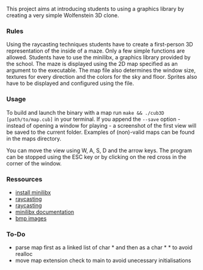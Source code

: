 This project aims at introducing students to using a graphics library by creating a very simple Wolfenstein 3D clone.

### Rules
Using the raycasting techniques students have to create a first-person 3D representation of the inside of a maze. Only a few simple functions are allowed. Students have to use the minilibx, a graphics library provided by the school. The maze is displayed using the 2D map specified as an argument to the executable. The map file also determines the window size, textures for every direction and the colors for the sky and floor. Sprites also have to be displayed and configured using the file.

### Usage
To build and launch the binary with a map run `make && ./cub3D [path/to/map.cub]` in your terminal. If you append the `--save` option - instead of opening a window for playing - a screenshot of the first view will be saved to the current folder. Examples of (non)-valid maps can be found in the maps directory.

You can move the view using W, A, S, D and the arrow keys. The program can be stopped using the ESC key or by clicking on the red cross in the corner of the window.

### Ressources
* [install minilibx](https://achedeuzot.me/2014/12/20/installer-la-minilibx/)
* [raycasting](https://lodev.org/cgtutor/raycasting.html)
* [raycasting](http://www.playfuljs.com/a-first-person-engine-in-265-lines/)
* [minilibx documentation](https://github.com/qst0/ft_libgfx)
* [bmp images](https://stackoverflow.com/questions/2654480/writing-bmp-image-in-pure-c-c-without-other-libraries)

### To-Do
* parse map first as a linked list of char * and then as a char * * to avoid realloc
* move map extension check to main to avoid unecessary initialisations
